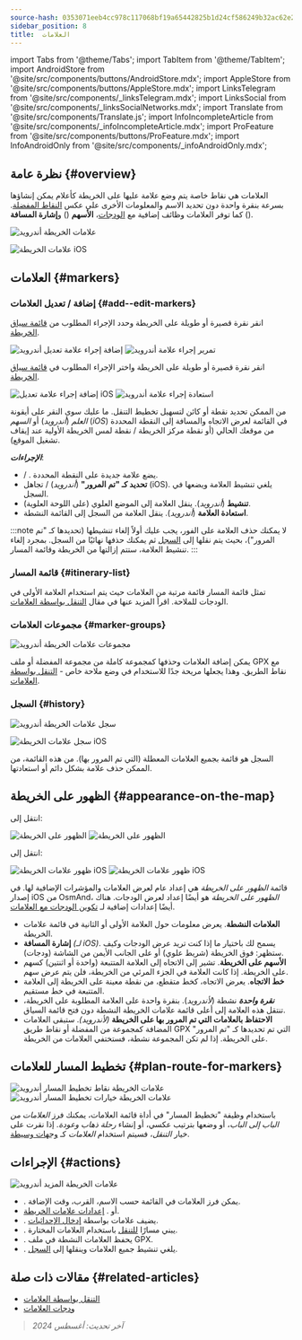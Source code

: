 ```yaml
---
source-hash: 0353071eeb4cc978c117068bf19a65442825b1d24cf586249b32ac62e28c929f
sidebar_position: 8
title:  العلامات
---
```

import Tabs from '@theme/Tabs';
import TabItem from '@theme/TabItem';
import AndroidStore from '@site/src/components/buttons/AndroidStore.mdx';
import AppleStore from '@site/src/components/buttons/AppleStore.mdx';
import LinksTelegram from '@site/src/components/_linksTelegram.mdx';
import LinksSocial from '@site/src/components/_linksSocialNetworks.mdx';
import Translate from '@site/src/components/Translate.js';
import InfoIncompleteArticle from '@site/src/components/_infoIncompleteArticle.mdx';
import ProFeature from '@site/src/components/buttons/ProFeature.mdx';
import InfoAndroidOnly from '@site/src/components/_infoAndroidOnly.mdx';


## نظرة عامة {#overview}

العلامات هي نقاط خاصة يتم وضع علامة عليها على الخريطة كأعلام يمكن إنشاؤها بسرعة بنقرة واحدة دون تحديد الاسم والمعلومات الأخرى على عكس [النقاط المفضلة](./favorites.md). كما توفر العلامات وظائف إضافية مع [الودجات](../widgets/markers.md)، **الأسهم** (<Translate android="true" ids="show_arrows_on_the_map"/>) و**إشارة المسافة** (<Translate android="true" ids="show_direction"/>).

<Tabs groupId="operating-systems" queryString="current-os">

<TabItem value="android" label="أندرويد">

![علامات الخريطة أندرويد](@site/static/img/map/map_markers_android.png)

</TabItem>

<TabItem value="ios" label="iOS">

![علامات الخريطة iOS](@site/static/img/map/map_markers_ios.png)

</TabItem>

</Tabs>

## العلامات {#markers}

### إضافة / تعديل العلامات {#add--edit-markers}

<Tabs groupId="operating-systems" queryString="current-os">

<TabItem value="android" label="أندرويد">

انقر نقرة قصيرة أو طويلة على الخريطة وحدد الإجراء المطلوب من [قائمة سياق الخريطة](../map/map-context-menu.md#add--edit-marker).

![إضافة إجراء علامة تعديل أندرويد](@site/static/img/map/add_marker_android.png) ![تمرير إجراء علامة أندرويد](@site/static/img/map/action_pass_marker_android.png)

</TabItem>

<TabItem value="ios" label="iOS">

انقر نقرة قصيرة أو طويلة على الخريطة واختر الإجراء المطلوب في [قائمة سياق الخريطة](../map/map-context-menu.md#add--edit-marker).

![إضافة إجراء علامة تعديل iOS](@site/static/img/map/add_marker_ios.png) ![استعادة إجراء علامة أندرويد](@site/static/img/map/action_restore_marker_android.png)

</TabItem>

</Tabs>

من الممكن تحديد نقطة أو كائن لتسهيل تخطيط التنقل. ما عليك سوى النقر على أيقونة *العلم* (*أندرويد*) أو *السهم* (*iOS*) في القائمة لعرض الاتجاه والمسافة إلى النقطة المحددة من موقعك الحالي (أو نقطة مركز الخريطة / نقطة لمس الخريطة الأولية عند إيقاف تشغيل الموقع).

***الإجراءات***:

- **<Translate android="true" ids="shared_string_marker"/>** / **<Translate android="true" ids="edit_map_marker"/>**. يضع علامة جديدة على النقطة المحددة.
- **تحديد كـ "تم المرور"** (*أندرويد*) / تجاهل (iOS). يلغي تنشيط العلامة ويضعها في السجل.
- **تنشيط** (*أندرويد*). ينقل العلامة إلى الموضع العلوي (على اللوحة العلوية).
- **استعادة العلامة** (*أندرويد*). ينقل العلامة من السجل إلى القائمة النشطة.

:::note
لا يمكنك حذف العلامة على الفور، يجب عليك أولاً إلغاء تنشيطها (تحديدها كـ "تم المرور")، بحيث يتم نقلها إلى [السجل](#history) ثم يمكنك حذفها نهائيًا من السجل. بمجرد إلغاء تنشيط العلامة، ستتم إزالتها من الخريطة وقائمة المسار.
:::


<!--
### Add Favorites to Map Markers {#add-favorites-to-map-markers}

<InfoAndroidOnly/>

![Favorites folder functions android](@site/static/img/personal/favorites_folder_functions_android.png)

You can add to or remove your favorites from [Map markers list](../personal/markers.md).
Tap &#8942; button (**Android**) opens special functions for a chosen Favorite folder (group).

**Functions for Favorite folder:**
- &nbsp;<Translate android="true" ids="shared_string_add_to_map_markers"/>  or <Translate android="true" ids="remove_from_map_markers"/>.
- Add or remove all Favorite points from a folder in [Map markers list](../personal/markers.md).
-->


### قائمة المسار {#itinerary-list}

تمثل قائمة المسار قائمة مرتبة من العلامات حيث يتم استخدام العلامة الأولى في الودجات للملاحة. اقرأ المزيد عنها في مقال [التنقل بواسطة العلامات](../navigation/setup/markers-navigation.md#itinerary-list).

### مجموعات العلامات {#marker-groups}

<InfoAndroidOnly />

![مجموعات علامات الخريطة أندرويد](@site/static/img/personal/markers/map_markers_groups_add_android.png)

يمكن إضافة العلامات وحذفها كمجموعة كاملة من مجموعة المفضلة أو ملف GPX مع نقاط الطريق. وهذا يجعلها مريحة جدًا للاستخدام في وضع ملاحة خاص - [التنقل بواسطة العلامات](../navigation/setup/markers-navigation.md#add-group-of-favorite).

### السجل {#history}

<Tabs groupId="operating-systems" queryString="current-os">

<TabItem value="android" label="أندرويد">

![سجل علامات الخريطة أندرويد](@site/static/img/personal/markers/map_markers_history_android.png)

</TabItem>

<TabItem value="ios" label="iOS">

![سجل علامات الخريطة iOS](@site/static/img/personal/markers/map_markers_history_ios.png)

</TabItem>

</Tabs>

السجل هو قائمة بجميع العلامات المعطلة (التي تم المرور بها). من هذه القائمة، من الممكن حذف علامة بشكل دائم أو استعادتها.


## الظهور على الخريطة {#appearance-on-the-map}

<Tabs groupId="operating-systems" queryString="current-os">

<TabItem value="android" label="أندرويد">

انتقل إلى: *<Translate android="true" ids="shared_string_menu,map_markers_item,shared_string_more_without_dots,appearance_on_the_map"/>*

![الظهور على الخريطة](@site/static/img/widgets/appearence_on_the_map-01.png) ![الظهور على الخريطة](@site/static/img/widgets/appearence_on_the_map-02.png)

</TabItem>

<TabItem value="ios" label="iOS">

انتقل إلى: *<Translate ios="true" ids="shared_string_menu,map_markers,appearance_on_map"/>*

![ظهور علامات الخريطة iOS](@site/static/img/widgets/map_markers_appearance_ios-01.png) ![ظهور علامات الخريطة iOS](@site/static/img/widgets/map_markers_appearance_ios-02.png)

</TabItem>

</Tabs>

قائمة *الظهور على الخريطة* هي إعداد عام لعرض العلامات والمؤشرات الإضافية لها.
في إصدار iOS من OsmAnd، *الظهور على الخريطة* هو أيضًا إعداد لعرض الودجات. هناك أيضًا إعدادات إضافية لـ [تكوين الودجات مع العلامات](../widgets/markers.md#configure-marker-widgets).

- **العلامات النشطة**. يعرض معلومات حول العلامة الأولى أو الثانية في قائمة علامات الخريطة.
- **إشارة المسافة** *(لـ iOS)*. يسمح لك باختيار ما إذا كنت تريد عرض الودجات وكيف ستظهر: فوق الخريطة (شريط علوي) أو على الجانب الأيمن من الشاشة (ودجات).
- **الأسهم على الخريطة**. تشير إلى الاتجاه إلى العلامة المتتبعة (واحدة أو اثنتين) كسهم على الخريطة. إذا كانت العلامة في الجزء المرئي من الخريطة، فلن يتم عرض سهم.
- **خط الاتجاه**. يعرض الاتجاه، كخط متقطع، من نقطة معينة على الخريطة إلى العلامة المتتبعة في خط مستقيم.
- ***نقرة واحدة*** نشطة (*لأندرويد*). بنقرة واحدة على العلامة المطلوبة على الخريطة، تنتقل هذه العلامة إلى أعلى قائمة علامات الخريطة النشطة دون فتح قائمة السياق.
- **الاحتفاظ بالعلامات التي تم المرور بها على الخريطة** *(لأندرويد)*. ستبقى العلامات المضافة كمجموعة من المفضلة أو نقاط طريق GPX التي تم تحديدها كـ "تم المرور" على الخريطة. إذا لم تكن المجموعة نشطة، فستختفي العلامات من الخريطة.


## تخطيط المسار للعلامات {#plan-route-for-markers}

<InfoAndroidOnly />

*<Translate android="true" ids="shared_string_menu,map_markers,shared_string_more_without_dots,plan_route"/>*

![علامات الخريطة نقاط تخطيط المسار أندرويد](@site/static/img/personal/markers/map_markers_plan_route_points_android.png) ![علامات الخريطة خيارات تخطيط المسار أندرويد](@site/static/img/personal/markers/map_markers_plan_route_options_android.png)

باستخدام وظيفة "تخطيط المسار" في أداة قائمة العلامات، يمكنك فرز *العلامات* *من الباب إلى الباب*، أو وضعها بترتيب عكسي، أو إنشاء *رحلة ذهاب وعودة*. إذا نقرت على خيار *التنقل*، فسيتم استخدام *العلامات* كـ [وجهات وسيطة](../navigation/setup/route-navigation.md#intermediate-destinations).


## الإجراءات {#actions}

<InfoAndroidOnly />

![علامات الخريطة المزيد أندرويد](@site/static/img/personal/markers/map_markers_more_android.png)

- **<Translate android="true" ids="sort_by"/>**. يمكن فرز العلامات في القائمة حسب الاسم، القرب، وقت الإضافة.
- **<Translate android="true" ids="appearance_on_the_map"/>** أو **<Translate ios="true" ids="shared_string_appearance"/>**. [إعدادات علامات الخريطة](#appearance-on-the-map).
- **<Translate android="true" ids="coordinate_input"/>**. يضيف علامات بواسطة [إدخال الإحداثيات](../plan-route/coordinate-input.md).
- **<Translate android="true" ids="plan_route"/>**. يبني مسارًا [للتنقل](../navigation/setup/markers-navigation.md) باستخدام العلامات المختارة.
- **<Translate android="true" ids="marker_save_as_track"/>**. يحفظ العلامات النشطة في ملف GPX.
- **<Translate android="true" ids="move_all_to_history"/>**. يلغي تنشيط جميع العلامات وينقلها إلى [السجل](#history).


## مقالات ذات صلة {#related-articles}

- [التنقل بواسطة العلامات](../navigation/setup/markers-navigation.md)
- [ودجات العلامات](../widgets/markers.md)

> *آخر تحديث: أغسطس 2024*